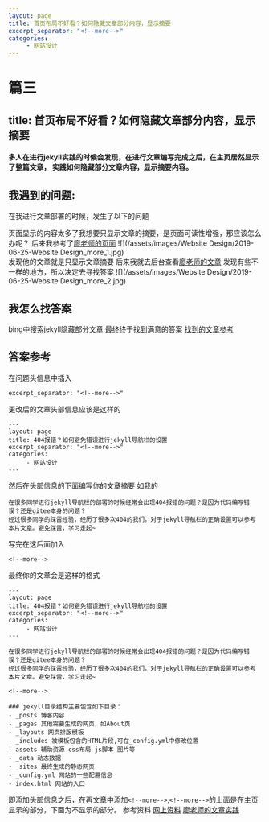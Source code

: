 ```yaml
---
layout: page
title: 首页布局不好看？如何隐藏文章部分内容，显示摘要
excerpt_separator: "<!--more-->"
categories:
     - 网站设计
---
```


# 篇三
## title: 首页布局不好看？如何隐藏文章部分内容，显示摘要
#### 多人在进行jekyll实践的时候会发现，在进行文章编写完成之后，在主页居然显示了整篇文章， 实践如何隐藏部分文章内容，显示摘要内容。
<!--more-->

## 我遇到的问题:
在我进行文章部署的时候，发生了以下的问题

页面显示的内容太多了我想要只显示文章的摘要，是页面可读性增强，那应该怎么办呢？
后来我参考了[廖老师的页面](http://hanteng.gitee.io/jekyll-theme-basically-basic/)
![](/assets/images/Website Design/2019-06-25-Website Design_more_1.jpg)  
发现他的文章就是只显示文章摘要
后来我就去后台查看[廖老师的文章](https://gitee.com/hanteng/jekyll-theme-basically-basic/raw/gh-pages/_posts/2019-03-01-Platform_01.md)
发现有些不一样的地方，所以决定去寻找答案
![](/assets/images/Website Design/2019-06-25-Website Design_more_2.jpg)  
## 我怎么找答案
bing中搜索jekyll隐藏部分文章
最终终于找到满意的答案
[找到的文章参考](https://juejin.im/post/5b3497ffe51d4558c5394a35/#heading-12)


## 答案参考
在问题头信息中插入
```
excerpt_separator: "<!--more-->"
```
更改后的文章头部信息应该是这样的
```
---
layout: page
title: 404报错？如何避免错误进行jekyll导航栏的设置
excerpt_separator: "<!--more-->"
categories:
     - 网站设计
---

```
然后在头部信息的下面编写你的文章摘要
如我的
```
在很多同学进行jekyll导航栏的部署的时候经常会出现404报错的问题？是因为代码编写错误？还是gitee本身的问题？
经过很多同学的踩雷经验，经历了很多次404的我们。对于jekyll导航栏的正确设置可以参考本片文章。避免踩雷，学习走起~
```
写完在这后面加入
```
<!--more-->
```
最终你的文章会是这样的格式
```
---
layout: page
title: 404报错？如何避免错误进行jekyll导航栏的设置
excerpt_separator: "<!--more-->"
categories:
     - 网站设计
---

在很多同学进行jekyll导航栏的部署的时候经常会出现404报错的问题？是因为代码编写错误？还是gitee本身的问题？
经过很多同学的踩雷经验，经历了很多次404的我们。对于jekyll导航栏的正确设置可以参考本片文章。避免踩雷，学习走起~

<!--more-->

### jekyll目录结构主要包含如下目录：
- _posts 博客内容
- _pages 其他需要生成的网页，如About页
- _layouts 网页排版模板
- _includes 被模板包含的HTML片段,可在_config.yml中修改位置
- assets 辅助资源 css布局 js脚本 图片等
- _data 动态数据
- _sites 最终生成的静态网页
- _config.yml 网站的一些配置信息
- index.html 网站的入口  
```
即添加头部信息之后，在再文章中添加`<!--more-->`,`<!--more-->`的上面是在主页显示的部分，下面为不显示的部分。
参考资料
[网上资料](https://juejin.im/post/5b3497ffe51d4558c5394a35/#heading-12)
[廖老师的文章实践](https://gitee.com/hanteng/jekyll-theme-basically-basic/raw/gh-pages/_posts/2019-03-01-Platform_01.md)
